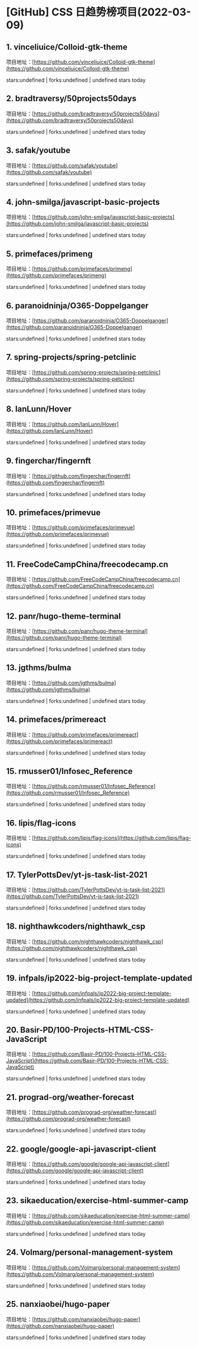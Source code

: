 # [GitHub] CSS 日趋势榜项目(2022-03-09)

## 1. vinceliuice/Colloid-gtk-theme 

项目地址：[https://github.com/vinceliuice/Colloid-gtk-theme](https://github.com/vinceliuice/Colloid-gtk-theme)

stars:undefined | forks:undefined | undefined stars today 



## 2. bradtraversy/50projects50days 

项目地址：[https://github.com/bradtraversy/50projects50days](https://github.com/bradtraversy/50projects50days)

stars:undefined | forks:undefined | undefined stars today 



## 3. safak/youtube 

项目地址：[https://github.com/safak/youtube](https://github.com/safak/youtube)

stars:undefined | forks:undefined | undefined stars today 



## 4. john-smilga/javascript-basic-projects 

项目地址：[https://github.com/john-smilga/javascript-basic-projects](https://github.com/john-smilga/javascript-basic-projects)

stars:undefined | forks:undefined | undefined stars today 



## 5. primefaces/primeng 

项目地址：[https://github.com/primefaces/primeng](https://github.com/primefaces/primeng)

stars:undefined | forks:undefined | undefined stars today 



## 6. paranoidninja/O365-Doppelganger 

项目地址：[https://github.com/paranoidninja/O365-Doppelganger](https://github.com/paranoidninja/O365-Doppelganger)

stars:undefined | forks:undefined | undefined stars today 



## 7. spring-projects/spring-petclinic 

项目地址：[https://github.com/spring-projects/spring-petclinic](https://github.com/spring-projects/spring-petclinic)

stars:undefined | forks:undefined | undefined stars today 



## 8. IanLunn/Hover 

项目地址：[https://github.com/IanLunn/Hover](https://github.com/IanLunn/Hover)

stars:undefined | forks:undefined | undefined stars today 



## 9. fingerchar/fingernft 

项目地址：[https://github.com/fingerchar/fingernft](https://github.com/fingerchar/fingernft)

stars:undefined | forks:undefined | undefined stars today 



## 10. primefaces/primevue 

项目地址：[https://github.com/primefaces/primevue](https://github.com/primefaces/primevue)

stars:undefined | forks:undefined | undefined stars today 



## 11. FreeCodeCampChina/freecodecamp.cn 

项目地址：[https://github.com/FreeCodeCampChina/freecodecamp.cn](https://github.com/FreeCodeCampChina/freecodecamp.cn)

stars:undefined | forks:undefined | undefined stars today 



## 12. panr/hugo-theme-terminal 

项目地址：[https://github.com/panr/hugo-theme-terminal](https://github.com/panr/hugo-theme-terminal)

stars:undefined | forks:undefined | undefined stars today 



## 13. jgthms/bulma 

项目地址：[https://github.com/jgthms/bulma](https://github.com/jgthms/bulma)

stars:undefined | forks:undefined | undefined stars today 



## 14. primefaces/primereact 

项目地址：[https://github.com/primefaces/primereact](https://github.com/primefaces/primereact)

stars:undefined | forks:undefined | undefined stars today 



## 15. rmusser01/Infosec_Reference 

项目地址：[https://github.com/rmusser01/Infosec_Reference](https://github.com/rmusser01/Infosec_Reference)

stars:undefined | forks:undefined | undefined stars today 



## 16. lipis/flag-icons 

项目地址：[https://github.com/lipis/flag-icons](https://github.com/lipis/flag-icons)

stars:undefined | forks:undefined | undefined stars today 



## 17. TylerPottsDev/yt-js-task-list-2021 

项目地址：[https://github.com/TylerPottsDev/yt-js-task-list-2021](https://github.com/TylerPottsDev/yt-js-task-list-2021)

stars:undefined | forks:undefined | undefined stars today 



## 18. nighthawkcoders/nighthawk_csp 

项目地址：[https://github.com/nighthawkcoders/nighthawk_csp](https://github.com/nighthawkcoders/nighthawk_csp)

stars:undefined | forks:undefined | undefined stars today 



## 19. infpals/ip2022-big-project-template-updated 

项目地址：[https://github.com/infpals/ip2022-big-project-template-updated](https://github.com/infpals/ip2022-big-project-template-updated)

stars:undefined | forks:undefined | undefined stars today 



## 20. Basir-PD/100-Projects-HTML-CSS-JavaScript 

项目地址：[https://github.com/Basir-PD/100-Projects-HTML-CSS-JavaScript](https://github.com/Basir-PD/100-Projects-HTML-CSS-JavaScript)

stars:undefined | forks:undefined | undefined stars today 



## 21. prograd-org/weather-forecast 

项目地址：[https://github.com/prograd-org/weather-forecast](https://github.com/prograd-org/weather-forecast)

stars:undefined | forks:undefined | undefined stars today 



## 22. google/google-api-javascript-client 

项目地址：[https://github.com/google/google-api-javascript-client](https://github.com/google/google-api-javascript-client)

stars:undefined | forks:undefined | undefined stars today 



## 23. sikaeducation/exercise-html-summer-camp 

项目地址：[https://github.com/sikaeducation/exercise-html-summer-camp](https://github.com/sikaeducation/exercise-html-summer-camp)

stars:undefined | forks:undefined | undefined stars today 



## 24. Volmarg/personal-management-system 

项目地址：[https://github.com/Volmarg/personal-management-system](https://github.com/Volmarg/personal-management-system)

stars:undefined | forks:undefined | undefined stars today 



## 25. nanxiaobei/hugo-paper 

项目地址：[https://github.com/nanxiaobei/hugo-paper](https://github.com/nanxiaobei/hugo-paper)

stars:undefined | forks:undefined | undefined stars today 




